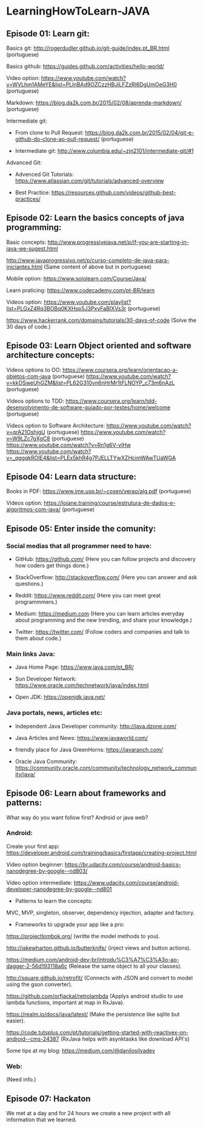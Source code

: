 # LearningHowToLearn-JAVA

## Episode 01: Learn git:

Basics git:
http://rogerdudler.github.io/git-guide/index.pt_BR.html (portuguese)

Basics github:
https://guides.github.com/activities/hello-world/

Video option:
https://www.youtube.com/watch?v=WVLhm1AMeYE&list=PLInBAd9OZCzzHBJjLFZzRl6DgUmOeG3H0 (portuguese)

Markdown:
https://blog.da2k.com.br/2015/02/08/aprenda-markdown/ (portuguese)

Intermediate git:

- From clone to Pull Request: 
https://blog.da2k.com.br/2015/02/04/git-e-github-do-clone-ao-pull-request/ (portuguese)

- Intermediate git:
http://www.columbia.edu/~zjn2101/intermediate-git/#1

Advanced Git:

- Advenced Git Tutorials:
https://www.atlassian.com/git/tutorials/advanced-overview

- Best Practice:
https://resources.github.com/videos/github-best-practices/

## Episode 02: Learn the basics concepts of java programming:

Basic concepts:
http://www.progressivejava.net/p/if-you-are-starting-in-java-we-sugest.html

http://www.javaprogressivo.net/p/curso-completo-de-java-para-iniciantes.html (Same content of above but in portuguese)

Mobile option:
https://www.sololearn.com/Course/Java/

Learn praticing:
https://www.codecademy.com/pt-BR/learn

Videos option:
https://www.youtube.com/playlist?list=PLGxZ4Rq3BOBq0KXHsp5J3PxyFaBIXVs3r  (portuguese)

https://www.hackerrank.com/domains/tutorials/30-days-of-code (Solve the 30 days of code.)

## Episode 03: Learn Object oriented and software architecture concepts:

Videos options to OO:
https://www.coursera.org/learn/orientacao-a-objetos-com-java (portuguese)
https://www.youtube.com/watch?v=kkOSweUhGZM&list=PL62G310vn6nHrMr1tFLNOYP_c73m6nAzL (portuguese)

Videos options to TDD:
https://www.coursera.org/learn/tdd-desenvolvimento-de-software-guiado-por-testes/home/welcome (portuguese)

Videos option to Software Architecture:
https://www.youtube.com/watch?v=qrA21OshjgU (portuguese)
https://www.youtube.com/watch?v=W9LZc7gXgC8 (portuguese)<br />
https://www.youtube.com/watch?v=Rn1g6V-vlHw<br />
https://www.youtube.com/watch?v=_qggqkROlE4&list=PLEx5khR4g7PJELLTYwXZHcimWAwTUaWGA

## Episode 04: Learn data structure:

Books in PDF:
https://www.ime.usp.br/~cosen/verao/alg.pdf (portuguese)

Videos option:
https://loiane.training/course/estrutura-de-dados-e-algoritmos-com-java/ (portuguese)

## Episode 05: Enter inside the comunity:

### Social medias that all programmer need to have:

- GitHub:
https://github.com/ (Here you can follow projects and discovery how coders get things done.)

- StackOverflow:
http://stackoverflow.com/ (Here you can answer and ask questions.)

- Reddit:
https://www.reddit.com/ (Here you can meet great programmmers.)

- Medium:
https://medium.com (Here you can learn articles everyday about programming and the new trending, and share your knowledge.)

- Twitter:
https://twitter.com/ (Follow coders and companies and talk to them about code.)

### Main links Java:

- Java Home Page:
https://www.java.com/pt_BR/

- Sun Developer Network:
https://www.oracle.com/technetwork/java/index.html

- Open JDK:
https://openjdk.java.net/

### Java portals, news, articles etc:

- Independent Java Developer community:
http://java.dzone.com/

- Java Articles and News:
https://www.javaworld.com/

- friendly place for Java GreenHorns:
https://javaranch.com/

- Oracle Java Community:
https://community.oracle.com/community/technology_network_community/java/

## Episode 06: Learn about frameworks and patterns:

What way do you want follow first? Android or java web?

### Android:

Create your first app: https://developer.android.com/training/basics/firstapp/creating-project.html

Video option beginner: https://br.udacity.com/course/android-basics-nanodegree-by-google--nd803/

Video option intermediate: https://www.udacity.com/course/android-developer-nanodegree-by-google--nd801

- Patterns to learn the concepts:

MVC, MVP, singleton, observer, dependency injection, adapter and factory.

- Frameworks to upgrade your app like a pro:

https://projectlombok.org/ (writte the model methods to you).

http://jakewharton.github.io/butterknife/ (inject views and button actions).

https://medium.com/android-dev-br/introdu%C3%A7%C3%A3o-ao-dagger-2-56d193118a6c (Release the same object to all your classes).

http://square.github.io/retrofit/ (Connects with JSON and convert to model using the gson converter).

https://github.com/orfjackal/retrolambda (Applys android studio to use lambda functions, important at map in RxJava).

https://realm.io/docs/java/latest/ (Make the persistence like sqlite but easier).

https://code.tutsplus.com/pt/tutorials/getting-started-with-reactivex-on-android--cms-24387 (RxJava helps with asynktasks like download API's)

Some tips at my blog: https://medium.com/@danilosilvadev

### Web:

(Need info.)

## Episode 07: Hackaton

We met at a day and for 24 hours we create a new project with all information that we learned.
